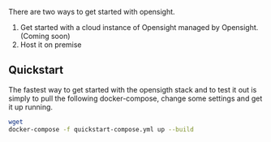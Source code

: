 There are two ways to get started with opensight.

1. Get started with a cloud instance of Opensight managed by Opensight. (Coming soon)
2. Host it on premise

## Quickstart
The fastest way to get started with the opensigth stack and to test it out is simply to pull the following docker-compose, change some settings and get it up running.

```bash
wget 
docker-compose -f quickstart-compose.yml up --build
```
